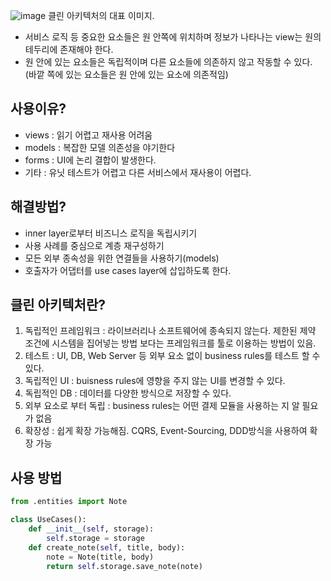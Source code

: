 ![image](https://www.notion.so/clean-architecture-078471ad938e47dab1a7a47534399ebf#2441ea2b954b4b569ff4b6b8c3c35a38)
클린 아키텍처의 대표 이미지.

- 서비스 로직 등 중요한 요소들은 원 안쪽에 위치하며 정보가 나타나는 view는 원의 테두리에 존재해야 한다.
- 원 안에 있는 요소들은 독립적이며 다른 요소들에 의존하지 않고 작동할 수 있다.
(바깥 쪽에 있는 요소들은 원 안에 있는 요소에 의존적임)

## 사용이유?

- views : 읽기 어렵고 재사용 어려움
- models : 복잡한 모델 의존성을 야기한다
- forms : UI에 논리 결합이 발생한다.
- 기타 : 유닛 테스트가 어렵고 다른 서비스에서 재사용이 어렵다.

## 해결방법?

- inner layer로부터 비즈니스 로직을 독립시키기
- 사용 사례를 중심으로 계층 재구성하기
- 모든 외부 종속성을 위한 연결들을 사용하기(models)
- 호출자가 어댑터를 use cases layer에 삽입하도록 한다.
    
    

## 클린 아키텍처란?

1. 독립적인 프레임워크 : 라이브러리나 소프트웨어에 종속되지 않는다. 제한된 제약 조건에 시스템을 집어넣는 방법 보다는 프레임워크를 툴로 이용하는 방법이 있음.
2. 테스트 : UI, DB, Web Server 등 외부 요소 없이 business rules를 테스트 할 수 있다.
3. 독립적인 UI : buisness rules에 영향을 주지 않는 UI를 변경할 수 있다.
4. 독립적인 DB : 데이터를 다양한 방식으로 저장할 수 있다.
5. 외부 요소로 부터 독립 : business rules는 어떤 결제 모듈을 사용하는 지 알 필요가 없음
6. 확장성 : 쉽게 확장 가능해짐. CQRS, Event-Sourcing, DDD방식을 사용하여 확장 가능

## 사용 방법

```python
from .entities import Note

class UseCases():
    def __init__(self, storage):
        self.storage = storage
    def create_note(self, title, body):
        note = Note(title, body)
        return self.storage.save_note(note)
```
